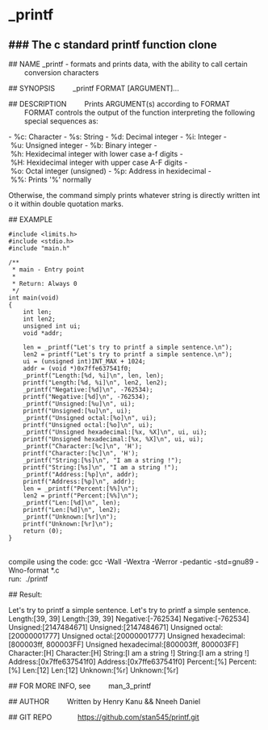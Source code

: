 # _printf 
### The c standard printf function clone 
--- 

## NAME 
	_printf - formats and prints data, with the ability to call certain 
         conversion characters 

## SYNOPSIS 
         _printf FORMAT [ARGUMENT]... 
  
## DESCRIPTION 
         Prints ARGUMENT(s) according to FORMAT 
         FORMAT controls the output of the function interpreting the following 
         special sequences as: 
  
- %c: Character 
- %s: String 
- %d: Decimal integer 
- %i: Integer 
- %u: Unsigned integer 
- %b: Binary integer 
- %h: Hexidecimal integer with lower case a-f digits 
- %H: Hexidecimal integer with upper case A-F digits 
- %o: Octal integer (unsigned) 
- %p: Address in hexidecimal 
- %%: Prints '%' normally 
  
 Otherwise, the command simply prints whatever string is directly written into it 
 within double quotation marks. 
  
## EXAMPLE 
 ```
 #include <limits.h> 
 #include <stdio.h> 
 #include "main.h" 
  
 /** 
  * main - Entry point 
  * 
  * Return: Always 0 
  */ 
 int main(void) 
 { 
     int len; 
     int len2; 
     unsigned int ui; 
     void *addr; 
  
     len = _printf("Let's try to printf a simple sentence.\n"); 
     len2 = printf("Let's try to printf a simple sentence.\n"); 
     ui = (unsigned int)INT_MAX + 1024; 
     addr = (void *)0x7ffe637541f0; 
     _printf("Length:[%d, %i]\n", len, len); 
     printf("Length:[%d, %i]\n", len2, len2); 
     _printf("Negative:[%d]\n", -762534); 
     printf("Negative:[%d]\n", -762534); 
     _printf("Unsigned:[%u]\n", ui); 
     printf("Unsigned:[%u]\n", ui); 
     _printf("Unsigned octal:[%o]\n", ui); 
     printf("Unsigned octal:[%o]\n", ui); 
     _printf("Unsigned hexadecimal:[%x, %X]\n", ui, ui); 
     printf("Unsigned hexadecimal:[%x, %X]\n", ui, ui); 
     _printf("Character:[%c]\n", 'H'); 
     printf("Character:[%c]\n", 'H'); 
     _printf("String:[%s]\n", "I am a string !"); 
     printf("String:[%s]\n", "I am a string !"); 
     _printf("Address:[%p]\n", addr); 
     printf("Address:[%p]\n", addr); 
     len = _printf("Percent:[%%]\n"); 
     len2 = printf("Percent:[%%]\n"); 
     _printf("Len:[%d]\n", len); 
     printf("Len:[%d]\n", len2); 
     _printf("Unknown:[%r]\n"); 
     printf("Unknown:[%r]\n"); 
     return (0); 
 } 
 ```
<br>
 compile using the code: gcc -Wall -Wextra -Werror -pedantic -std=gnu89 -Wno-format *.c 
<br>
 run:  ./printf 
  
## Result: 
  
 Let's try to printf a simple sentence. 
 Let's try to printf a simple sentence. 
 Length:[39, 39] 
 Length:[39, 39] 
 Negative:[-762534] 
 Negative:[-762534] 
 Unsigned:[2147484671] 
 Unsigned:[2147484671] 
 Unsigned octal:[20000001777] 
 Unsigned octal:[20000001777] 
 Unsigned hexadecimal:[800003ff, 800003FF] 
 Unsigned hexadecimal:[800003ff, 800003FF] 
 Character:[H] 
 Character:[H] 
 String:[I am a string !] 
 String:[I am a string !] 
 Address:[0x7ffe637541f0] 
 Address:[0x7ffe637541f0] 
 Percent:[%] 
 Percent:[%] 
 Len:[12] 
 Len:[12] 
 Unknown:[%r] 
 Unknown:[%r] 
  
## FOR MORE INFO, see 
         man_3_printf 
  
## AUTHOR 
         Written by Henry Kanu && Nneeh Daniel 
  
## GIT REPO 
             https://github.com/stan545/printf.git
